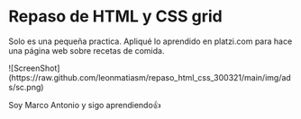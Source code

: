 <h1>Repaso de HTML y CSS grid</h1>
<p>Solo es una pequeña practica. Apliqué lo aprendido en platzi.com para hace una página web sobre recetas 
de comida.</p>
![ScreenShot](https://raw.github.com/leonmatiasm/repaso_html_css_300321/main/img/ads/sc.png)

<p>Soy Marco Antonio y sigo aprendiendo👍</p>
